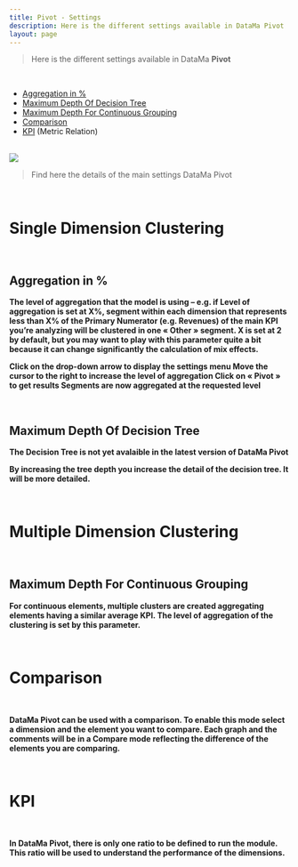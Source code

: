 ```yaml
---
title: Pivot - Settings
description: Here is the different settings available in DataMa Pivot
layout: page
---
```



> Here is the different settings available in DataMa **Pivot**

<br>

- [Aggregation in %](#aggregation-in-)
- [Maximum Depth Of Decision Tree](#maximum-depth-of-decision-tree)
- [Maximum Depth For Continuous Grouping](#maximum-depth-for-continuous-grouping)
- [Comparison](#comparison)
- [KPI](#kpi) (Metric Relation)


<br>

<img src="{{site.url}}/{{site.baseurl}}/core_app/new/pivot/images/pivot_settings.jpg">

> Find here the details of the main settings DataMa Pivot

<br/>

# <b>Single Dimension Clustering<b>
<br>

## Aggregation in %

The level of aggregation that the model is using – e.g. if Level of aggregation is set at X%, segment within each dimension that represents less than X% of the Primary Numerator (e.g. Revenues) of the main KPI you’re analyzing will be clustered in one « Other » segment. X is set at 2 by default, but you may want to play with this parameter quite a bit because it can change significantly the calculation of mix effects.

Click on the drop-down arrow to display the settings menu
Move the cursor to the right to increase the level of aggregation
Click on « Pivot » to get results
Segments are now aggregated at the requested level

<br/>

## Maximum Depth Of Decision Tree

**The Decision Tree is not yet avalaible in the latest version of DataMa Pivot**

By increasing the tree depth you increase the detail of the decision tree. It will be more detailed.

<br/>

# <b>Multiple Dimension Clustering<b>
<br>

## Maximum Depth For Continuous Grouping

For continuous elements, multiple clusters are created aggregating elements having a similar average KPI. The level of aggregation of the clustering is set by this parameter.

<br>

# <b>Comparison<b>
<br>

DataMa Pivot can be used with a comparison. To enable this mode select a dimension and the element you want to compare. Each graph and the comments will be in a Compare mode reflecting the difference of the elements you are comparing.

<br>

# <b>KPI<b>
<br>

In DataMa Pivot, there is only one ratio to be defined to run the module. This ratio will be used to understand the performance of the dimensions.
